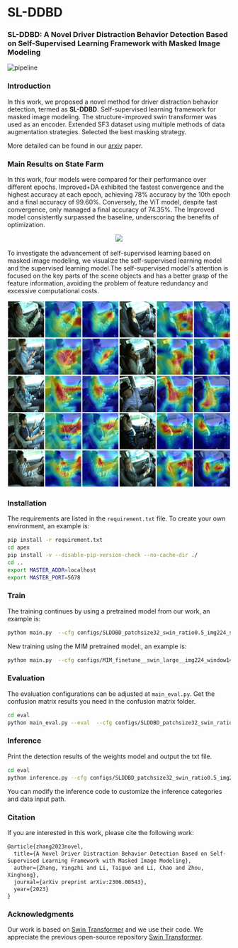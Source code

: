 # SL-DDBD

### SL-DDBD: A Novel Driver Distraction Behavior Detection Based on Self-Supervised Learning Framework with Masked Image Modeling



![pipeline](pipeline.png)

### Introduction

In this work, we proposed a novel method for driver distraction behavior detection, termed as **SL-DDBD**. Self-supervised learning framework for masked image modeling. The structure-improved swin transformer was used as an encoder. Extended SF3 dataset using multiple methods of data augmentation strategies. Selected the best masking strategy.

More detailed can be found in our [arxiv](https://arxiv.org/ftp/arxiv/papers/2306/2306.00543.pdf) paper.

### Main Results on State Farm

In this work, four models were compared for their performance over different epochs. Improved+DA exhibited the fastest convergence and the highest accuracy at each epoch, achieving 78% accuracy by the 10th epoch and a final accuracy of 99.60%. Conversely, the ViT model, despite fast convergence, only managed a final accuracy of 74.35%. The Improved model consistently surpassed the baseline, underscoring the benefits of optimization.

<div align="center">
    <img src="acdm.jpg" height="500px" />
</div>

To investigate the advancement of self-supervised learning based on masked image modeling, we visualize the self-supervised learning model and the supervised learning model.The self-supervised model's attention is focused on the key parts of the scene objects and has a better grasp of the feature information, avoiding the problem of feature redundancy and excessive computational costs.

![vss](vss.jpg)

### Installation

 The requirements are listed in the `requirement.txt` file. To create your own environment, an example is:

```bash
pip install -r requirement.txt
cd apex
pip install -v --disable-pip-version-check --no-cache-dir ./
cd ..
export MASTER_ADDR=localhost
export MASTER_PORT=5678
```

### Train

 The training continues by using a pretrained model from our work, an example is:

```bash
python main.py  --cfg configs/SLDDBD_patchsize32_swin_ratio0.5_img224_statefarm_110ep.yaml --pretrained SLDDBD_patchsize32_swin_ratio0.5_img224_statefarm_110ep.pth --data-path dataset --local_rank 0 --batch-size 32
```
 New training using the MIM pretrained model:, an example is:

```bash
python main.py  --cfg configs/MIM_finetune__swin_large__img224_window14__800ep.yaml --pretrained MIM_finetune__swin_large__img224_window14__800ep.pth --data-path dataset --local_rank 0 --batch-size 32
```


### Evaluation

The evaluation configurations can be adjusted at `main_eval.py`.
Get the confusion matrix results you need in the confusion matrix folder.

```bash
cd eval
python main_eval.py --eval  --cfg configs/SLDDBD_patchsize32_swin_ratio0.5_img224_statefarm_110ep.yaml  --resume ./SLDDBD_patchsize32_swin_ratio0.5_img224_statefarm_110ep.pth --local_rank 0 --data-path  dataset
```

### Inference

Print the detection results of the weights model and output the txt file.


```bash
cd eval
python inference.py --cfg configs/SLDDBD_patchsize32_swin_ratio0.5_img224_statefarm_110ep.yaml  --resume ./SLDDBD_patchsize32_swin_ratio0.5_img224_statefarm_110ep.pth --local_rank 0
```
You can modify the inference code to customize the inference categories and data input path.

### Citation

If you are interested in this work, please cite the following work:

```
@article{zhang2023novel,
  title={A Novel Driver Distraction Behavior Detection Based on Self-Supervised Learning Framework with Masked Image Modeling},
  author={Zhang, Yingzhi and Li, Taiguo and Li, Chao and Zhou, Xinghong},
  journal={arXiv preprint arXiv:2306.00543},
  year={2023}
}
```

### Acknowledgments

Our work is based on [Swin Transformer](https://github.com/microsoft/Swin-Transformer) and we use their code.  We appreciate the previous open-source repository [Swin Transformer](https://github.com/microsoft/Swin-Transformer).

